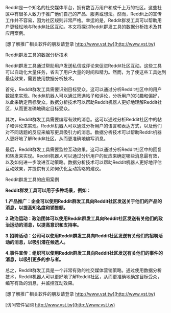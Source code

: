Reddit是一个知名的社交媒体平台，拥有数百万用户和成千上万的社区。这些社区中有很多人致力于推广他们自己的产品、服务或想法。然而，Reddit上的宣传工作并不容易，因为社区规则非常严格。幸运的是，Reddit群发工具可以帮助用户更轻松地与Reddit社区互动。本文将探讨Reddit群发工具的数据分析技术及其应用案例。

[想了解推广相关软件的朋友请登录 http://www.vst.tw](http://www.vst.tw)

Reddit群发工具的数据分析技术

Reddit群发工具通过帮助用户发送私信或评论来促进Reddit社区互动。这些工具可以自动化大量任务，省去了用户大量的时间和精力。然而，为了使这些工具达到最佳效果，需要使用数据分析技术。

首先，Reddit群发工具需要识别目标受众。这可以通过分析Reddit社区中的用户数据来实现。Reddit机器人可以通过筛选帖子和评论，分析用户的兴趣和偏好，以此来确定目标受众。数据分析技术可以帮助Reddit机器人更好地理解Reddit社区，从而更准确地确定目标受众。

其次，Reddit群发工具需要编写有效的消息。这可以通过分析Reddit社区中的帖子和评论来实现。Reddit机器人可以通过分析用户的语言和表达方式，以及他们对不同话题的反应来编写更具吸引力的消息。数据分析技术可以帮助Reddit机器人更好地了解Reddit社区，从而更准确地编写消息。

最后，Reddit群发工具需要监控互动效果。这可以通过分析Reddit社区中的回复和转发来实现。Reddit机器人可以通过分析用户的反应来确定哪些消息最有效，以及如何进一步改进互动策略。数据分析技术可以帮助Reddit机器人更好地评估互动效果，并提供有关如何优化互动策略的建议。

Reddit群发工具的应用案例

**Reddit群发工具可以用于多种场景，例如：**

**1.产品推广：企业可以使用Reddit群发工具向Reddit社区发送关于他们的产品的消息，以提高知名度和销售额。**

**2.政治运动：政治团体可以使用Reddit群发工具向Reddit社区发送有关他们的政治运动的消息，以提高意识和支持率。**

**3.招聘活动：公司可以使用Reddit群发工具向Reddit社区发送有关他们的招聘活动的消息，以吸引潜在候选人。**

**4.事件宣传：组织可以使用Reddit群发工具向Reddit社区发送有关他们的事件的消息，以吸引更多的参与者。**

总之，Reddit群发工具是一个非常有效的社交媒体营销策略。通过使用数据分析技术，Reddit机器人可以更好地了解Reddit社区，从而更准确地确定目标受众，编写有效的消息，并监控互动效果。

[想了解推广相关软件的朋友请登录 http://www.vst.tw](http://www.vst.tw)


[访问软件官网 http://www.vst.tw](http://www.vst.tw)
